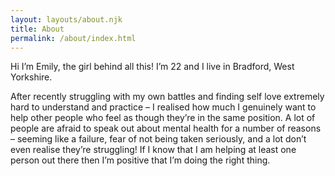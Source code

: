 ```yaml
---
layout: layouts/about.njk
title: About
permalink: /about/index.html
---
```


Hi I’m Emily, the girl behind all this! I’m 22 and I live in Bradford, West Yorkshire.

After recently struggling with my own battles and finding self love extremely hard to understand and practice – I realised how much I genuinely want to help other people who feel as though they’re in the same position. A lot of people are afraid to speak out about mental health for a number of reasons – seeming like a failure, fear of not being taken seriously, and a lot don’t even realise they’re struggling! If I know that I am helping at least one person out there then I’m positive that I’m doing the right thing.
